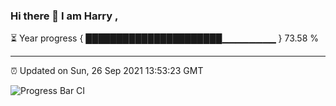 ### Hi there 👋 I am Harry , 

⏳ Year progress { ██████████████████████▁▁▁▁▁▁▁▁ } 73.58 %

---

⏰ Updated on Sun, 26 Sep 2021 13:53:23 GMT

![Progress Bar CI](https://github.com/duykhang68/duykhang68/workflows/Progress%20Bar%20CI/badge.svg)
